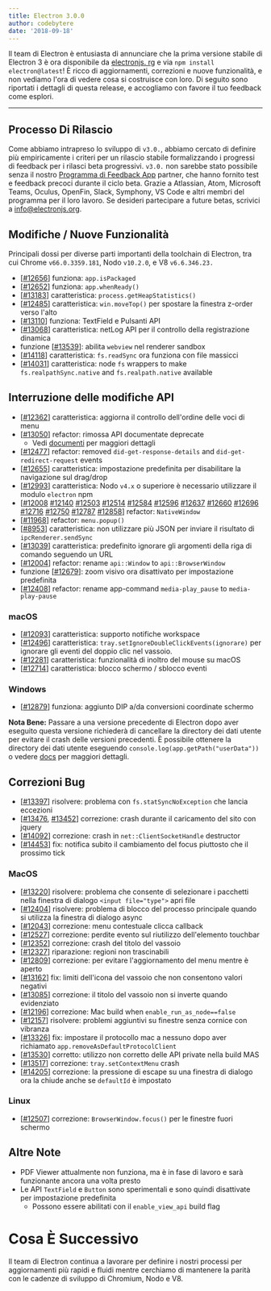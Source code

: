 ```yaml
---
title: Electron 3.0.0
author: codebytere
date: '2018-09-18'
---
```


Il team di Electron è entusiasta di annunciare che la prima versione stabile di Electron 3 è ora disponibile da [electronjs. rg](https://electronjs.org/) e via `npm install electron@latest`! È ricco di aggiornamenti, correzioni e nuove funzionalità, e non vediamo l'ora di vedere cosa si costruisce con loro. Di seguito sono riportati i dettagli di questa release, e accogliamo con favore il tuo feedback come esplori.

---

## Processo Di Rilascio

Come abbiamo intrapreso lo sviluppo di `v3.0.`, abbiamo cercato di definire più empiricamente i criteri per un rilascio stabile formalizzando i progressi di feedback per i rilasci beta progressivi. `v3.0.` non sarebbe stato possibile senza il nostro [Programma di Feedback App](https://github.com/electron/electron/blob/3-0-x/docs/tutorial/app-feedback-program.md) partner, che hanno fornito test e feedback precoci durante il ciclo beta. Grazie a Atlassian, Atom, Microsoft Teams, Oculus, OpenFin, Slack, Symphony, VS Code e altri membri del programma per il loro lavoro. Se desideri partecipare a future betas, scrivici a [info@electronjs.org](mailto:info@electronjs.org).

## Modifiche / Nuove Funzionalità

Principali dossi per diverse parti importanti della toolchain di Electron, tra cui Chrome `v66.0.3359.181`, Nodo `v10.2.0`, e V8 `v6.6.346.23.`

* [[#12656](https://github.com/electron/electron/pull/12656)] funziona: `app.isPackaged`
* [[#12652](https://github.com/electron/electron/pull/12652)] funziona: `app.whenReady()`
* [[#13183](https://github.com/electron/electron/pull/13183)] caratteristica: `process.getHeapStatistics()`
* [[#12485](https://github.com/electron/electron/pull/12485)] caratteristica: `win.moveTop()` per spostare la finestra z-order verso l'alto
* [[#13110](https://github.com/electron/electron/pull/13110)] funziona: TextField e Pulsanti API
* [[#13068](https://github.com/electron/electron/pull/13068)] caratteristica: netLog API per il controllo della registrazione dinamica
* funzione [[#13539](https://github.com/electron/electron/pull/13539)]: abilita `webview` nel renderer sandbox
* [[#14118](https://github.com/electron/electron/pull/14118)] caratteristica: `fs.readSync` ora funziona con file massicci
* [[#14031](https://github.com/electron/electron/pull/14031)] caratteristica: node `fs` wrappers to make `fs.realpathSync.native` and `fs.realpath.native` available

## Interruzione delle modifiche API

* [[#12362](https://github.com/electron/electron/pull/12362)] caratteristica: aggiorna il controllo dell'ordine delle voci di menu
* [[#13050](https://github.com/electron/electron/pull/13050)] refactor: rimossa API documentate deprecate
  * Vedi [documenti](https://github.com/electron/electron/blob/master/docs/api/breaking-changes.md#breaking-api-changes-30) per maggiori dettagli
* [[#12477](https://github.com/electron/electron/pull/12477)] refactor: removed `did-get-response-details` and `did-get-redirect-request` events
* [[#12655](https://github.com/electron/electron/pull/12655)] caratteristica: impostazione predefinita per disabilitare la navigazione sul drag/drop
* [[#12993](https://github.com/electron/electron/pull/12993)] caratteristica: Nodo `v4.x` o superiore è necessario utilizzare il modulo `electron` npm
* [[#12008](https://github.com/electron/electron/pull/12008) [#12140](https://github.com/electron/electron/pull/12140) [#12503](https://github.com/electron/electron/pull/12503) [#12514](https://github.com/electron/electron/pull/12514) [#12584](https://github.com/electron/electron/pull/12584) [#12596](https://github.com/electron/electron/pull/12596) [#12637](https://github.com/electron/electron/pull/12637) [#12660](https://github.com/electron/electron/pull/12660) [#12696](https://github.com/electron/electron/pull/12696) [#12716](https://github.com/electron/electron/pull/12716) [#12750](https://github.com/electron/electron/pull/12750) [#12787](https://github.com/electron/electron/pull/12787) [#12858](https://github.com/electron/electron/pull/12858)] refactor: `NativeWindow`
* [[#11968](https://github.com/electron/electron/pull/11968)] refactor: `menu.popup()`
* [[#8953](https://github.com/electron/electron/pull/8953)] caratteristica: non utilizzare più JSON per inviare il risultato di `ipcRenderer.sendSync`
* [[#13039](https://github.com/electron/electron/pull/13039)] caratteristica: predefinito ignorare gli argomenti della riga di comando seguendo un URL
* [[#12004](https://github.com/electron/electron/pull/12004)] refactor: rename `api::Window` to `api::BrowserWindow`
* funzione [[#12679](https://github.com/electron/electron/pull/12679)]: zoom visivo ora disattivato per impostazione predefinita
* [[#12408](https://github.com/electron/electron/pull/12408)] refactor: rename app-command `media-play_pause` to `media-play-pause`

### macOS

* [[#12093](https://github.com/electron/electron/pull/12093)] caratteristica: supporto notifiche workspace
* [[#12496](https://github.com/electron/electron/pull/12496)] caratteristica: `tray.setIgnoreDoubleClickEvents(ignorare)` per ignorare gli eventi del doppio clic nel vassoio.
* [[#12281](https://github.com/electron/electron/pull/12281)] caratteristica: funzionalità di inoltro del mouse su macOS
* [[#12714](https://github.com/electron/electron/pull/12714)] caratteristica: blocco schermo / sblocco eventi

### Windows

* [[#12879](https://github.com/electron/electron/pull/12879)] funziona: aggiunto DIP a/da conversioni coordinate schermo

**Nota Bene:** Passare a una versione precedente di Electron dopo aver eseguito questa versione richiederà di cancellare la directory dei dati utente per evitare il crash delle versioni precedenti. È possibile ottenere la directory dei dati utente eseguendo `console.log(app.getPath("userData"))` o vedere [docs](https://electronjs.org/docs/api/app#appgetpathname) per maggiori dettagli.

## Correzioni Bug

* [[#13397](https://github.com/electron/electron/pull/13397)] risolvere: problema con `fs.statSyncNoException` che lancia eccezioni
* [[#13476](https://github.com/electron/electron/pull/13476), [#13452](https://github.com/electron/electron/pull/13452)] correzione: crash durante il caricamento del sito con jquery
* [[#14092](https://github.com/electron/electron/pull/14092)] correzione: crash in `net::ClientSocketHandle` destructor
* [[#14453](https://github.com/electron/electron/pull/14453)] fix: notifica subito il cambiamento del focus piuttosto che il prossimo tick

### MacOS

* [[#13220](https://github.com/electron/electron/pull/13220)] risolvere: problema che consente di selezionare i pacchetti nella finestra di dialogo `<input file="type">` apri file
* [[#12404](https://github.com/electron/electron/pull/12404)] risolvere: problema di blocco del processo principale quando si utilizza la finestra di dialogo async
* [[#12043](https://github.com/electron/electron/pull/12043)] correzione: menu contestuale clicca callback
* [[#12527](https://github.com/electron/electron/pull/12527)] correzione: perdite evento sul riutilizzo dell'elemento touchbar
* [[#12352](https://github.com/electron/electron/pull/12352)] correzione: crash del titolo del vassoio
* [[#12327](https://github.com/electron/electron/pull/12327)] riparazione: regioni non trascinabili
* [[#12809](https://github.com/electron/electron/pull/12809)] correzione: per evitare l'aggiornamento del menu mentre è aperto
* [[#13162](https://github.com/electron/electron/pull/13162)] fix: limiti dell'icona del vassoio che non consentono valori negativi
* [[#13085](https://github.com/electron/electron/pull/13085)] correzione: il titolo del vassoio non si inverte quando evidenziato
* [[#12196](https://github.com/electron/electron/pull/12196)] correzione: Mac build when `enable_run_as_node==false`
* [[#12157](https://github.com/electron/electron/pull/12157)] risolvere: problemi aggiuntivi su finestre senza cornice con vibranza
* [[#13326](https://github.com/electron/electron/pull/13326)] fix: impostare il protocollo mac a nessuno dopo aver richiamato `app.removeAsDefaultProtocolClient`
* [[#13530](https://github.com/electron/electron/pull/13530)] corretto: utilizzo non corretto delle API private nella build MAS
* [[#13517](https://github.com/electron/electron/pull/13517)] correzione: `tray.setContextMenu` crash
* [[#14205](https://github.com/electron/electron/pull/14205)] correzione: la pressione di escape su una finestra di dialogo ora la chiude anche se `defaultId` è impostato

### Linux

* [[#12507](https://github.com/electron/electron/pull/12507)] correzione: `BrowserWindow.focus()` per le finestre fuori schermo

## Altre Note

* PDF Viewer attualmente non funziona, ma è in fase di lavoro e sarà funzionante ancora una volta presto
* Le API `TextField` e `Button` sono sperimentali e sono quindi disattivate per impostazione predefinita
  * Possono essere abilitati con il `enable_view_api` build flag

# Cosa È Successivo

Il team di Electron continua a lavorare per definire i nostri processi per aggiornamenti più rapidi e fluidi mentre cerchiamo di mantenere la parità con le cadenze di sviluppo di Chromium, Nodo e V8.
